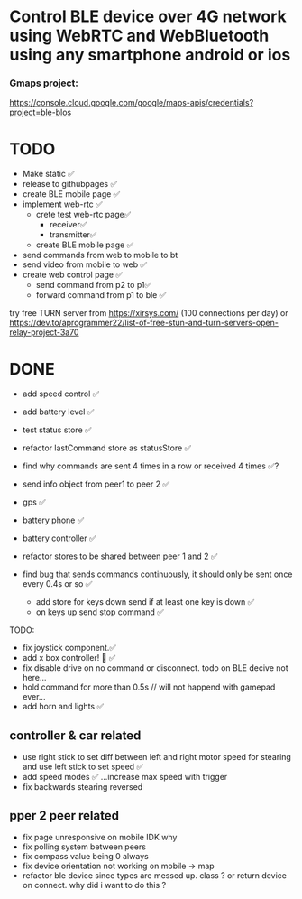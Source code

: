 # Control BLE device over 4G network using WebRTC and WebBluetooth using any smartphone android or ios

### Gmaps project:

https://console.cloud.google.com/google/maps-apis/credentials?project=ble-blos

# TODO

- Make static ✅
- release to githubpages ✅
- create BLE mobile page ✅
- implement web-rtc ✅
  - crete test web-rtc page✅
    - receiver✅
    - transmitter✅
  - create BLE mobile page ✅
- send commands from web to mobile to bt
- send video from mobile to web ✅
- create web control page ✅
  - send command from p2 to p1✅
  - forward command from p1 to ble ✅

try free TURN server from https://xirsys.com/ (100 connections per day)
or https://dev.to/aprogrammer22/list-of-free-stun-and-turn-servers-open-relay-project-3a70

# DONE

- add speed control ✅
- add battery level ✅
- test status store ✅
- refactor lastCommand store as statusStore ✅
- find why commands are sent 4 times in a row or received 4 times ✅?
- send info object from peer1 to peer 2 ✅
- gps ✅
- battery phone ✅
- battery controller ✅

- refactor stores to be shared between peer 1 and 2 ✅
- find bug that sends commands continuously, it should only be sent once every 0.4s or so ✅
  - add store for keys down send if at least one key is down ✅
  - on keys up send stop command ✅

TODO:

- fix joystick component.✅
- add x box controller! 🎉 ✅
- fix disable drive on no command or disconnect. todo on BLE decive not here...
- hold command for more than 0.5s // will not happend with gamepad ever...
- add horn and lights ✅

## controller & car related

- use right stick to set diff between left and right motor speed for stearing and use left stick to set speed ✅
- add speed modes ✅ ...increase max speed with trigger
- fix backwards stearing reversed

## pper 2 peer related

- fix page unresponsive on mobile IDK why
- fix polling system between peers
- fix compass value being 0 always
- fix device orientation not working on mobile -> map
- refactor ble device since types are messed up. class ? or return device on connect. why did i want to do this ?
